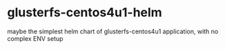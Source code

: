 # glusterfs-centos4u1-helm
maybe the simplest helm chart of glusterfs-centos4u1 application, with no complex ENV setup
